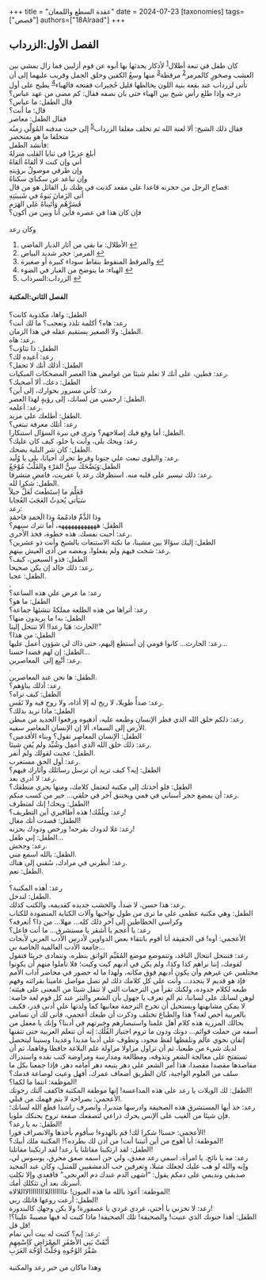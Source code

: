 +++
title = "عقدة السطع واللمعان"
date = 2024-07-23
[taxonomies]
tags= ["قصص"]
authors=["18Alraad"]
+++
<div class="entry-content is-layout-flow">
			
<h2 id="gspb_heading-id-gsbp-f585da7" class="gspb_heading gspb_heading-id-gsbp-f585da7 ">الفصل الأول:الزرداب</h4>

<div id="gspb_text-id-gsbp-6cbaa99" class="gspb_text gspb_text-id-gsbp-6cbaa99 ">كان طفل في تبعة أطلال<sup data-fn="9f9454cd-6f83-497a-83e5-336768ac8370" class="fn"><a href="#9f9454cd-6f83-497a-83e5-336768ac8370" id="9f9454cd-6f83-497a-83e5-336768ac8370-link">1</a></sup> لأذكار يحدثها بها أبوه عن قوم أزليين فما زال يمشي بين العشب وصخورٍ كالمرمر<sup data-fn="577615d0-69d5-49d2-82b3-1daf8cdeb184" class="fn"><a href="#577615d0-69d5-49d2-82b3-1daf8cdeb184" id="577615d0-69d5-49d2-82b3-1daf8cdeb184-link">2</a></sup> مرقطة<sup data-fn="6296ce01-e427-4a1d-a6be-5e2e3b4701cb" class="fn"><a href="#6296ce01-e427-4a1d-a6be-5e2e3b4701cb" id="6296ce01-e427-4a1d-a6be-5e2e3b4701cb-link">3</a></sup> منها وسعُ الكفين وخلق الجمل وقريب عليهما إلى أن تأتى لزرداب عند بقعة بنية اللون يخالطها قليل حُجيرات ففتحه فالهباء<sup data-fn="79e0d2a4-b70e-4893-99fe-d19b2bc4694c" class="fn"><a href="#79e0d2a4-b70e-4893-99fe-d19b2bc4694c" id="79e0d2a4-b70e-4893-99fe-d19b2bc4694c-link">4</a></sup> يطيح على أول درجه وإذا طلع رأس شيخ بين الهباء حتى بان نصفه فقال: كم مضى من عهد عباس؟<br>قال الطفل: ما عباس؟<br>قال: ما أنت؟<br>فقال الطفل: معاصر<br>فقال ذلك الشيخ: ألا لعنة الله ثم تخلف مغلقا الزرداب<sup data-fn="2ea2a275-cd1f-485f-8511-0e4f5088e56b" class="fn"><a href="#2ea2a275-cd1f-485f-8511-0e4f5088e56b" id="2ea2a275-cd1f-485f-8511-0e4f5088e56b-link">5</a></sup> إلى حيث مدفنه المُوَلِّي زمنُه متخلفا ما هو بمتحضر<br>فأنشد الطفل:<br>أبلغ عزيزًا فى ثنايا القلب منزلهُ<br>  أني وإن كنت لا ألقاهُ ألقاهُ <br> وإن طرفي موصولٌ برؤيتهِ <br>     وإن تباعد عن سكنايَ سكناهُ<br>فصاح الرجل من حجرته قاعدا على مقعد كذبت في ظنك بل القائل هو من قال:<br> أَتى الزَمانَ بَنوهُ في شَبيبَتِهِ <br>     فَسَرَّهُم وَأَتَيناهُ عَلى الهَرَمِ <br>فإن كان هذا في عصره فأين أنا وبين من أكون؟<br><br>وكان رعد<br></div>


<ol class="wp-block-footnotes"><li id="9f9454cd-6f83-497a-83e5-336768ac8370">الأطلال: ما بقي من آثار الديار الماضي  <a href="#9f9454cd-6f83-497a-83e5-336768ac8370-link" aria-label="Jump to footnote reference 1">↩︎</a></li><li id="577615d0-69d5-49d2-82b3-1daf8cdeb184">المرمر: حجر شديد البياض <a href="#577615d0-69d5-49d2-82b3-1daf8cdeb184-link" aria-label="Jump to footnote reference 2">↩︎</a></li><li id="6296ce01-e427-4a1d-a6be-5e2e3b4701cb"> والمرقط المنقوط بنقاط سوداء كبيرة أو صغيرة <a href="#6296ce01-e427-4a1d-a6be-5e2e3b4701cb-link" aria-label="Jump to footnote reference 3">↩︎</a></li><li id="79e0d2a4-b70e-4893-99fe-d19b2bc4694c">الهباء: ما يتوضح من الغبار في الضوء <a href="#79e0d2a4-b70e-4893-99fe-d19b2bc4694c-link" aria-label="Jump to footnote reference 4">↩︎</a></li><li id="2ea2a275-cd1f-485f-8511-0e4f5088e56b">الزرداب:السرداب <a href="#2ea2a275-cd1f-485f-8511-0e4f5088e56b-link" aria-label="Jump to footnote reference 5">↩︎</a></li></ol>


<h4 id="gspb_heading-id-gsbp-13c2af5" class="gspb_heading gspb_heading-id-gsbp-13c2af5 ">الفصل الثاني:المكتبة</h4>

<div id="gspb_text-id-gsbp-958dcf9" class="gspb_text gspb_text-id-gsbp-958dcf9 ">الطفل: واها، مكذوبة كانت؟<br>رعد: هاه؟ أكلمة تلذذ وتعجب؟ ما لك أنت؟<br>الطفل: ولا الصغير يستقيم عقله في هذا الزمان.<br>رعد: هاه.<br>الطفل: ذا تثاؤب؟<br>رعد: أعيده لك؟<br>الطفل: أذلك أنك لا تحفل؟<br>رعد: فطين، على أنك لا تعلم شيئا من غوامض هذا العصر المضحكات المبكيات.<br>الطفل: دعك، ألا أصحبك؟<br>رعد: كأني مسرور بحوارك، إلى أين؟<br>الطفل: ارحمني من لسانك، إلى رؤيةٍ لهذا العصر.<br>رعد: أعلمه.<br>الطفل: أطلعك على مزيد.<br>رعد: أتلك معرفة تبتغى؟<br>الطفل: أما وقع فيك إصلاحهم؟ وترى في نبرة السؤال استنكارا.<br>رعد: ويحك بلى، وأنت يا حلو، كيف كان عليك؟<br>الطفل: كان شر البلية يضحك.<br>رعد: والبلوى تبعث علي جنونا وفرط تحرك أحيانا، بلى يا وُلَيد.<br>الطفل:وَيَضْحَكُ سِنُّ المَرْءِ والقَلْبُ مُوْجَعٌ<br>رعد: ذلك تيسير على قلبه منه. استظرفك رعد يا عفريت، فامضِ متشرفا.<br>الطفل: شكرا لله.<br>فَعَلِّم ما اِستَطَعتَ لَعَلَّ جيلاً<br>سَيَأتي يُحدِثُ العَجَبَ العُجابا<br>رعد:<br>وذا الذَّمِّ فاذمُمهُ وذا الَحمدِ فاحمَدِ<br>الطفل: ههههههههههههه، أما تترك سبهم؟<br>رعد: أجبت نفسك. هذه خطوة، فخذ الأخرى.<br>الطفل: إليك سؤالا بين مشينا، ما نكتة الاستنعات بالشيخ وأنت ذو عشرين؟<br>رعد: شخت فيهم ولم يفعلوا، وبعضه من أذى العيش بينهم.<br>الطفل: فذو السبعين، كيف؟<br>رعد: ذلك خالد إن يكن صحيحا.<br>الطفل: عجبا.<br>.<br>رعد: ما عرض علي هذه الساعة؟<br>الطفل: ما هو؟<br>رعد: أتراها من هذه الطلعة مملكةً تنشئها جماعة؟<br>الطفل: به! ما يريدون منها؟<br>الحارث: هَيَا رعدا! ألا تنتحل إلينا!”<br>الطفل: من هذا؟<br>رعد: الحارث… كانوا قومي إن أستطع إليهم، حتى ذاك لي شؤون أعمل عليها…<br>الطفل: إن لهم قصدا حسنا…<br>رعد: أتْبِع إلى&nbsp; المعاصرين.<br>.<br>الطفل: ها نحن عند المعاصرين.<br>رعد: أذلك بناؤهم؟<br>الطفل: كيف تراه؟<br>رعد: صدأً طويلا، لا ريح له إلا أذاه، ولا روح فيه ولا نَفَس.<br>الطفل: ماذا تريد بذلك؟<br>رعد: ذلكم خلق الله الذي فطر الإنسان وطبعه عليه، أذهبوه ورفعوا الحديد من مبطن الأرض إلى السماء، ألا إن الإنسان المعاصر سفيه.<br>الطفل: الإنسان المعاصر تقول؟ وبناء الأقدمين؟<br>رعد: ذلك خلق الله الذي أُعمِل وشُيِّد ولم يُفنِ شيئا.<br>الطفل: عجبت لقولك ولم أنفر.<br>رعد: أول الحق مستغرب.<br>الطفل: إيه؟ كيف تريد أن ترسل رسائلك وآثارك فيهم؟<br>رعد: لا أدري بعد.<br>الطفل: فلو أخذتك إلى مكتبة لتعتمل كلامك، ومنها يجري منطقك؟<br>رعد: أن يمضغ حجر أسناني في فمي ويختنق آخر في حلقي… خير من كسب منكم.<br>الطفل: ويحك! إنك لمتطرف!<br>رعد: ويلُمِّك! هذه أظافيري أين التطريف؟!<br>الطفل: قصدت أنك مغال!<br>رعد: غلا لدودك بفرحه! ورخص ودودك بحزنه!<br>الطفل: إني طفل…<br>رعد: وجحش.<br>الطفل: بالله اسمع مني.<br>رعد: أنظرني في مرادك، سُقني إلى هناك.<br>الطفل: نعم.<br>.<br>رعد: أهذه المكتبة؟<br>الطفل: لندخل.<br>رعد: هذا حسن، لا صدأ، والخشب جديده كقديمه، والكتب كذلك.<br>الطفل: وهي مكتبة عظمى على ما ترى من طول نواحيها وآلات الكتابة المنضودة للكتاب وكراسي الخطاطين إلى آخر ذلك كله… مهلا… من ذا؟ أتعرفه؟<br>رعد: يا أعجم يا أشقر يا مستشرق… ما أنت فاعل؟<br>الأعجمي: أوه! في الحقيقة أنا أقوم بانتقاء بعض الدواوين لأدرس الأدب العربي لأبحاث جامعة الأدب العالمية الخاصة بي…<br>رعد: فتنتحل انتحال الناقد، وتتموضع موضع المُقَيِّم الواثق بنظره، وتتمادى جريئا فتقول لقومك، إننا نراهم كذا وكذا، ولم يكن في أدبهم كيت وكيت؛ فلا تأملوا منهم أن يكونوا مختلفين عن غيرهم وأن يكون أدبهم فوق مكانه، ولهذا ما له حضور في محاضر آداب الأمم فإذ هو قديم لا يتجدد… وأنت على كل كلامك ذلك لم تصل مواصل عامينا بقرائته وفهم طبعه لكلام جدوده، ولكنك تقرأ من الترجمات التي لا تنقل شيئا من المعنى على هيئته؛ لوهن لسانك على لساننا، ثم ألم تعرف يا جهول بأن الشعر والنثر عند كل قوم لغة خاصة: لا يمكن مشابهتها ويستحيل أن تخرج الترجمة معانيها كما ولدتها على أدنى قدر، فكيف بالعربية أخص لغة؟ هذا والطباع تختلف وذكرت أن طبعك أعجمي، فأنى لك أن تسامي بحالك المزرية هذه كلام أهل علمنا واستبصارهم وخبرتهم في أدبنا؟ وإنك يا مغفل من أسفه من حملت قوائم… دونك ودون ما تروم اجتياز الفُلُك: إنه أن تتعلم العربية حتى تتقنها إتقان نحوي عالم وتلفظها لفظ مجود، وتطوف على أدبنا مديدا وعديدا وسنينا ليتحصل لديك شيء من طبعنا، ثم أن تزاول مزاولا مزاولة علم البلاغة حافظا وفاهما، ثم أن تستفتح على معالجة الشعر وتذوقه، ومطالعة ومدارسة ومراوضة كتب نقده واستدراك مقاصدها مقصدا مقصدا، هذا أمر الشعر على دهر يتبعه دهر أمامه دهر، فإذا جمعنا بكل ما سلف من العلوم الواجبة، كان الطريق أضعاف عمرك، أفهل وعيت لوضاعة قدمك؟<br>الموظفة: انتما ما لكما؟!<br>الطفل: لك الويلات يا رعد على هذه المداعسة! إنها موظفة المكتبة فاكفف آلتك رجوتك!<br>الأعجمي: بصراحة لا يتم فهمك من قبلي.<br>رعد: خذ أيها المستشرق هذه الصحيفة وادرسها متدبرا، وانصرف راشدا قطع الله لسانك؛ فإن شيئا من الغيب على الإنس يحرك ذراعي لتصفعك صفعة تروح بحنكك ملويا.<br>الطفل: به يا رعد؟!<br>الأعجمي: حسنا! شكرا لك! قم بالهدوء! سأقوم بأخذها والانصراف فورا!<br>الموظفة: أيا أهوج من أين أتيتنا أنت! من أذن لك بطرده؟! المكتبة ملك أبيك؟!<br>الطفل: لقد ارتكبنا مقاتلنا يا رعد! لقد ارتكبنا مقاتلنا!<br>رعد: مه يا نائح. يا امرأة، اسمي رعد مغدق، ولي جن اسمه صعق محرق، يوسوس لي، وإنه والله لو هب عليك لجعلك متبلا، وتعرفين حب الدمشقيين للمتبل، وكان عبد المجيد صديقي ونديمي على دمكم يقول: “أشهى الدم عندك دم العرنجي.” فاقعدي وإلا ثكلتِ أسرتك بعد أن تثكلكِ أمك.<br>الموظفة: أعوذ بالله ما هذه العيون! عاااااااللااااااااالااللالاه!<br>الطفل: أرعت روعها قاتلك ربي!<br>رعد: لا تحزني يا أختي، غردي غردي يا عصفورة! ولا يكن وجهكِ كالبندورة!<br>الطفل: أهذا جنونك الذي عنيت! والصحيفة! تلك الصحيفة! ماذا كتبت له فيها مصيبةً علينا؟! قل قل!<br>رعد: إيه؟ كتبت له بيت أبي تمام:<br>أَبْقَتْ بَنِي الأَصْفَرِ المِمْرَاضِ كَاِسْمِهِمِ<br>صُفْرَ الوُجُوهِ وَجَلَّتْ أَوْجُهَ العَرَبِ<br><br>وهذا ماكان من خبر رعد والمكتبة</div>
		</div>